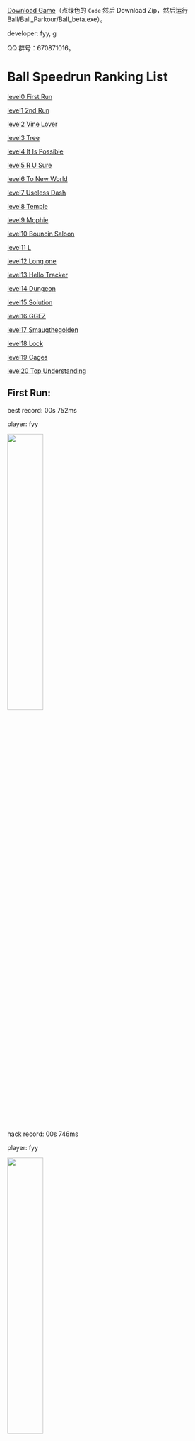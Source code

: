 [Download Game](https://github.com/ballspeedrun/ballspeedrun.github.io)（点绿色的 `Code` 然后 Download Zip，然后运行 Ball/Ball_Parkour/Ball_beta.exe）。

developer: fyy, g

QQ 群号：670871016。

# Ball Speedrun Ranking List

[level0 First Run](https://ballspeedrun.github.io/#first-run)

[level1 2nd Run](https://ballspeedrun.github.io/#2nd-run)

[level2 Vine Lover](https://ballspeedrun.github.io/#vine-lover)

[level3 Tree](https://ballspeedrun.github.io/#tree)

[level4 It Is Possible](https://ballspeedrun.github.io/#it-is-possible)

[level5 R U Sure](https://ballspeedrun.github.io/#r-u-sure)

[level6 To New World](https://ballspeedrun.github.io/#to-new-world)

[level7 Useless Dash](https://ballspeedrun.github.io/#useless-dash)

[level8 Temple](https://ballspeedrun.github.io/#temple)

[level9 Mophie](https://ballspeedrun.github.io/#mophie)

[level10 Bouncin Saloon](https://ballspeedrun.github.io/#bouncin-saloon)

[level11 L](https://ballspeedrun.github.io/#l)

[level12 Long one](https://ballspeedrun.github.io/#long-one)

[level13 Hello Tracker](https://ballspeedrun.github.io/#hello-tracker)

[level14 Dungeon](https://ballspeedrun.github.io/#dungeon)

[level15 Solution](https://ballspeedrun.github.io/#solution)

[level16 GGEZ](https://ballspeedrun.github.io/#ggez)

[level17 Smaugthegolden](https://ballspeedrun.github.io/#smaugthegolden)

[level18 Lock](https://ballspeedrun.github.io/#lock)

[level19 Cages](https://ballspeedrun.github.io/#cages)

[level20 Top Understanding](https://ballspeedrun.github.io/#top-understanding)

## First Run:

best record: 00s 752ms

player: fyy

<img height="40%" width="40%" src="https://ballspeedrun.github.io/ball-record/0.png"/>

hack record: 00s 746ms

player: fyy

<img height="40%" width="40%" src="https://ballspeedrun.github.io/ball-record/0-hack.png"/>

## 2nd Run

best record: 04s 402ms

player: fyy

<img height="40%" width="40%" src="https://ballspeedrun.github.io/ball-record/1.png"/>

## Vine Lover

best record: 08s 300ms

player: fyy

<img height="40%" width="40%" src="https://ballspeedrun.github.io/ball-record/2.png"/>

## Tree

best record: 22s 987ms

player: fyy

<img height="40%" width="40%" src="https://ballspeedrun.github.io/ball-record/3.png"/>

## It Is Possible

best record: 02s 919ms

player: fyy

<img height="40%" width="40%" src="https://ballspeedrun.github.io/ball-record/4.png"/>

## R U Sure

best record: 15s 415ms

player: fyy

<img height="40%" width="40%" src="https://ballspeedrun.github.io/ball-record/5.png"/>

## To New World

best record: 05s 648ms

player: fyy

<img height="40%" width="40%" src="https://ballspeedrun.github.io/ball-record/6.png"/>

## Useless Dash

best record: 05s 252ms

player: fyy

<img height="40%" width="40%" src="https://ballspeedrun.github.io/ball-record/7.png"/>

## Temple

best record: 53m 59s 906ms

player: g

<img height="40%" width="40%" src="https://ballspeedrun.github.io/ball-record/8.png"/>

## Mophie

best record: 09s 873ms

player: fyy

<img height="40%" width="40%" src="https://ballspeedrun.github.io/ball-record/9.png"/>

## Bouncin Saloon

best record: 01s 460ms

player: fyy

<img height="40%" width="40%" src="https://ballspeedrun.github.io/ball-record/10.png"/>

## L

best record: 00s 921ms

player: fyy

<img height="40%" width="40%" src="https://ballspeedrun.github.io/ball-record/11.png"/>

## Long one

best record: 41s 290ms

player: fyy

<img height="40%" width="40%" src="https://ballspeedrun.github.io/ball-record/12.png"/>

## Hello Tracker

best record: 00s 944ms

player: fyy

<img height="40%" width="40%" src="https://ballspeedrun.github.io/ball-record/13.png"/>

## Dungeon

best record: 09s 132ms

player: fyy

<img height="40%" width="40%" src="https://ballspeedrun.github.io/ball-record/14.png"/>

## Solution

best record: 34s 805ms

player: fyy

<img height="40%" width="40%" src="https://ballspeedrun.github.io/ball-record/15.png"/>

## GGEZ

best record: none

player: none

<img height="40%" width="40%" src="https://ballspeedrun.github.io/ball-record/16.png"/>

## Smaugthegolden

best record: none

player: none

<img height="40%" width="40%" src="https://ballspeedrun.github.io/ball-record/17.png"/>

## Lock

best record: 09s 954ms

player: fyy

<img height="40%" width="40%" src="https://ballspeedrun.github.io/ball-record/18.png"/>

## Cages

best record: 22s 440ms

player: fyy

<img height="40%" width="40%" src="https://ballspeedrun.github.io/ball-record/19.png"/>

## Top Understanding

best record: none

player: none

<img height="40%" width="40%" src="https://ballspeedrun.github.io/ball-record/20.png"/>
